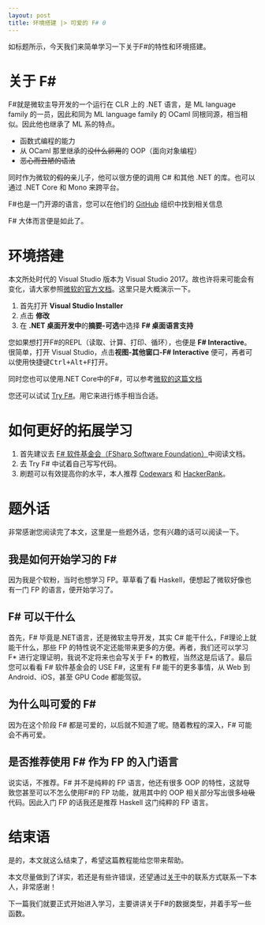 ```yaml
---
layout: post
title: 环境搭建 |> 可爱的 F# 0
---
```

如标题所示，今天我们来简单学习一下关于F#的特性和环境搭建。
<!--more-->
# 关于 F\#
F#就是微软主导开发的一个运行在 CLR 上的 .NET 语言，是 ML language family 的一员，因此和同为 ML language family 的 OCaml 同根同源，相当相似。因此他也继承了 ML 系的特点。

* 函数式编程的能力
* 从 OCaml 那里继承的~~没什么卵用~~的 OOP（面向对象编程）
* ~~恶心而丑陋的语法~~

同时作为微软的~~假的~~亲儿子，他可以很方便的调用 C# 和其他 .NET 的库。也可以通过 .NET Core 和 Mono 来跨平台。

F#也是一门开源的语言，您可以在他们的 [GitHub](https://github.com/fsharp) 组织中找到相关信息

F# 大体而言便是如此了。
# 环境搭建
本文所处时代的 Visual Studio 版本为 Visual Studio 2017。故也许将来可能会有变化，请大家参照[微软的官方文档](https://docs.microsoft.com/zh-cn/dotnet/fsharp/get-started/get-started-visual-studio)。这里只是大概演示一下。

1. 首先打开 **Visual Studio Installer**
2. 点击 **修改**
3. 在 **.NET 桌面开发中**的**摘要-可选**中选择 **F# 桌面语言支持**

您如果想打开F#的REPL（读取、计算、打印、循环），也便是 **F# Interactive**。很简单，打开 Visual Studio，点击**视图-其他窗口-F# Interactive** 便可，再者可以使用快捷键<kbd>Ctrl+Alt+F</kbd>打开。

同时您也可以使用.NET Core中的F#，可以参考[微软的这篇文档](https://docs.microsoft.com/zh-cn/dotnet/fsharp/get-started/get-started-command-line)

您还可以试试 [Try F#](http://www.tryfsharp.org/)。用它来进行练手相当合适。
# 如何更好的拓展学习

1. 首先建议去 [F# 软件基金会（FSharp Software Foundation）](http://fsharp.org/)中阅读文档。
2. 去 Try F# 中试着自己写写代码。
3. 刷题可以有效提高你的水平，本人推荐 [Codewars](http://codewars.com/) 和 [HackerRank](https://www.hackerrank.com/)。

# 题外话
非常感谢您阅读完了本文，这里是一些题外话，您有兴趣的话可以阅读一下。
## 我是如何开始学习的 F\#
因为我是个软粉，当时也想学习 FP。草草看了看 Haskell，便想起了微软好像也有一门 FP 的语言，便开始学习了。
## F\# 可以干什么
首先，F# 毕竟是.NET语言，还是微软主导开发，其实 C# 能干什么，F#理论上就能干什么，那些 FP 的特性说不定还能带来更多的方便。再者，我们还可以学习 F\* 进行定理证明，我说不定将来也会写关于 F\* 的教程，当然这是后话了。最后您可以看看 F# 软件基金会的 USE F#，这里有 F# 能干的更多事情，从 Web 到 Android、iOS，甚至 GPU Code 都能驾驭。
## 为什么叫可爱的 F\#
因为在这个阶段 F# 都是可爱的，以后就不知道了呢。随着教程的深入，F# 可能会不再可爱。
## 是否推荐使用 F\# 作为 FP 的入门语言
说实话，不推荐。F# 并不是纯粹的 FP 语言，他还有很多 OOP 的特性，这就导致您甚至可以不怎么使用F#的 FP 功能，就用其中的 OOP 相关部分写出很多~~垃圾~~代码。因此入门 FP 的话我还是推荐 Haskell 这门纯粹的 FP 语言。
# 结束语
是的，本文就这么结束了，希望这篇教程能给您带来帮助。

本文尽量做到了详实，若还是有些许错误，还望通过[关于](\about)中的联系方式联系一下本人，非常感谢！

下一篇我们就要正式开始进入学习，主要讲讲关于F#的数据类型，并着手写一些函数。